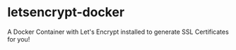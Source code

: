 # letsencrypt-docker
A Docker Container with Let's Encrypt installed to generate SSL Certificates for you!

